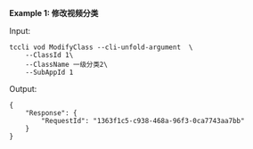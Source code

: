 **Example 1: 修改视频分类**



Input: 

```
tccli vod ModifyClass --cli-unfold-argument  \
    --ClassId 1\
    --ClassName 一级分类2\
    --SubAppId 1
```

Output: 
```
{
    "Response": {
        "RequestId": "1363f1c5-c938-468a-96f3-0ca7743aa7bb"
    }
}
```


